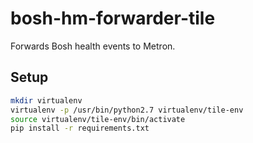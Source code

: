 # bosh-hm-forwarder-tile

Forwards Bosh health events to Metron.

## Setup

```bash
mkdir virtualenv
virtualenv -p /usr/bin/python2.7 virtualenv/tile-env
source virtualenv/tile-env/bin/activate
pip install -r requirements.txt
```